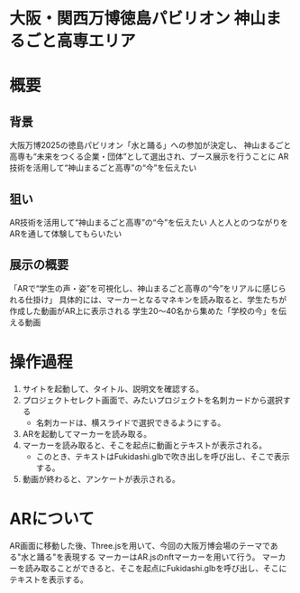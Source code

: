 # 大阪・関西万博徳島パビリオン 神山まるごと高専エリア

# 概要
## 背景
大阪万博2025の徳島パビリオン「水と踊る」への参加が決定し、
神山まるごと高専も“未来をつくる企業・団体”として選出され、ブース展示を行うことに
AR技術を活用して“神山まるごと高専”の“今”を伝えたい

## 狙い
AR技術を活用して“神山まるごと高専”の“今”を伝えたい
人と人とのつながりをARを通して体験してもらいたい

## 展示の概要
「ARで“学生の声・姿”を可視化し、神山まるごと高専の“今”をリアルに感じられる仕掛け」
具体的には、マーカーとなるマネキンを読み取ると、学生たちが作成した動画がAR上に表示される
学生20～40名から集めた「学校の今」を伝える動画

# 操作過程

1. サイトを起動して、タイトル、説明文を確認する。
2. プロジェクトセレクト画面で、みたいプロジェクトを名刺カードから選択する
    - 名刺カードは、横スライドで選択できるようにする。
3. ARを起動してマーカーを読み取る。
4. マーカーを読み取ると、そこを起点に動画とテキストが表示される。
    - このとき、テキストはFukidashi.glbで吹き出しを呼び出し、そこで表示する。
5. 動画が終わると、アンケートが表示される。

# ARについて
AR画面に移動した後、Three.jsを用いて、今回の大阪万博会場のテーマである"水と踊る"を表現する
マーカーはAR.jsのnftマーカーを用いて行う。
マーカーを読み取ることができると、そこを起点にFukidashi.glbを呼び出し、そこにテキストを表示する。

